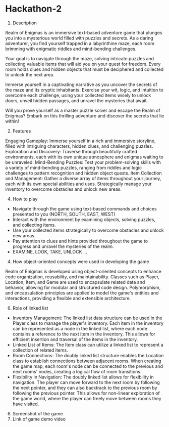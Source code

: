 # Hackathon-2
1. Description
   
Realm of Enigmas is an immersive text-based adventure game that plunges you into a mysterious world filled with puzzles and secrets. As a daring adventurer, you find yourself trapped in a labyrinthine maze, each room brimming with enigmatic riddles and mind-bending challenges.

Your goal is to navigate through the maze, solving intricate puzzles and collecting valuable items that will aid you on your quest for freedom. Every room holds clues and hidden objects that must be deciphered and collected to unlock the next area.

Immerse yourself in a captivating narrative as you uncover the secrets of the maze and its cryptic inhabitants. Exercise your wit, logic, and intuition to overcome each challenge, using your collected items wisely to unlock doors, unveil hidden passages, and unravel the mysteries that await.

Will you prove yourself as a master puzzle solver and escape the Realm of Enigmas? Embark on this thrilling adventure and discover the secrets that lie within!

2. Features
   
Engaging Gameplay: Immerse yourself in a rich and immersive storyline, filled with intriguing characters, hidden clues, and challenging puzzles.
Exploration and Discovery: Traverse through beautifully crafted environments, each with its own unique atmosphere and enigmas waiting to be unraveled.
Mind-Bending Puzzles: Test your problem-solving skills with a variety of mind-bending puzzles, ranging from riddles and logic challenges to pattern recognition and hidden object quests.
Item Collection and Management: Gather a diverse array of items throughout your journey, each with its own special abilities and uses. Strategically manage your inventory to overcome obstacles and unlock new areas.

4. How to play
- Navigate through the game using text-based commands and choices presented to you (NORTH, SOUTH, EAST, WEST)
- Interact with the environment by examining objects, solving puzzles, and collecting items.
- Use your collected items strategically to overcome obstacles and unlock new areas.
- Pay attention to clues and hints provided throughout the game to progress and unravel the mysteries of the realm.
- EXAMINE, LOOK, TAKE, UNLOCK ... 

4. How object-oriented concepts were used in developing the game
   
Realm of Enigmas is developed using object-oriented concepts to enhance code organization, reusability, and maintainability. Classes such as Player, Location, Item, and Game are used to encapsulate related data and behavior, allowing for modular and structured code design. Polymorphism, and encapsulation principles are applied to model the game's entities and interactions, providing a flexible and extensible architecture.

6. Role of linked list
- Inventory Management: The linked list data structure can be used in the Player class to manage the player's inventory. Each item in the inventory can be represented as a node in the linked list, where each node contains a reference to the next item in the inventory. This allows for efficient insertion and traversal of the items in the inventory.
- Linked List of Items: The Item class can utilize a linked list to represent a collection of related items.
- Room Connections: The doubly linked list structure enables the Location class to establish connections between adjacent rooms. When creating the game map, each room's node can be connected to the previous and next rooms' nodes, creating a logical flow of room transitions.
- Flexibility in Navigation: The doubly linked list allows for flexibility in navigation. The player can move forward to the next room by following the next pointer, and they can also backtrack to the previous room by following the previous pointer. This allows for non-linear exploration of the game world, where the player can freely move between rooms they have visited.

6. Screenshot of the game
7. Link of game demo video
